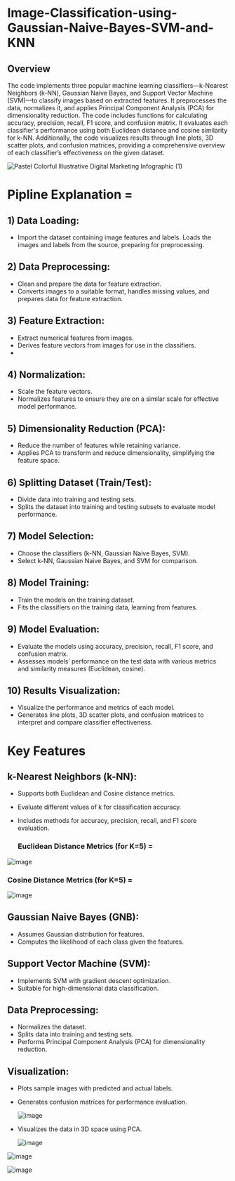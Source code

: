 # Image-Classification-using-Gaussian-Naive-Bayes-SVM-and-KNN
## Overview
The code implements three popular machine learning classifiers—k-Nearest Neighbors (k-NN), Gaussian Naive Bayes, and Support Vector Machine (SVM)—to classify images based on extracted features. It preprocesses the data, normalizes it, and applies Principal Component Analysis (PCA) for dimensionality reduction. The code includes functions for calculating accuracy, precision, recall, F1 score, and confusion matrix. It evaluates each classifier's performance using both Euclidean distance and cosine similarity for k-NN. Additionally, the code visualizes results through line plots, 3D scatter plots, and confusion matrices, providing a comprehensive overview of each classifier’s effectiveness on the given dataset.

![Pastel Colorful Illustrative Digital Marketing Infographic (1)](https://github.com/areeba0/Image-Classification-using-Gaussian-Naive-Bayes-SVM-and-KNN/assets/136759791/0df34083-035f-48e9-8f82-ff0525f8b456)

# Pipline Explanation =
## 1) Data Loading:
- Import the dataset containing image features and labels.
 Loads the images and labels from the source, preparing for preprocessing.

## 2) Data Preprocessing:
- Clean and prepare the data for feature extraction.
- Converts images to a suitable format, handles missing values, and prepares data for feature extraction.
  
## 3) Feature Extraction:
- Extract numerical features from images.
-  Derives feature vectors from images for use in the classifiers.
-  
## 4) Normalization:
- Scale the feature vectors.
- Normalizes features to ensure they are on a similar scale for effective model performance.
  
## 5) Dimensionality Reduction (PCA):
- Reduce the number of features while retaining variance.
- Applies PCA to transform and reduce dimensionality, simplifying the feature space.
  
## 6) Splitting Dataset (Train/Test):
- Divide data into training and testing sets.
- Splits the dataset into training and testing subsets to evaluate model performance.
  
## 7) Model Selection:
- Choose the classifiers (k-NN, Gaussian Naive Bayes, SVM).
- Select k-NN, Gaussian Naive Bayes, and SVM for comparison.
  
## 8) Model Training:
- Train the models on the training dataset.
- Fits the classifiers on the training data, learning from features.

## 9) Model Evaluation:
- Evaluate the models using accuracy, precision, recall, F1 score, and confusion matrix.
- Assesses models’ performance on the test data with various metrics and similarity measures (Euclidean, cosine).

## 10) Results Visualization:
- Visualize the performance and metrics of each model.
- Generates line plots, 3D scatter plots, and confusion matrices to interpret and compare classifier effectiveness.
  
# Key Features
## k-Nearest Neighbors (k-NN):
- Supports both Euclidean and Cosine distance metrics.
- Evaluate different values of k for classification accuracy.
- Includes methods for accuracy, precision, recall, and F1 score evaluation.
  
  ### Euclidean Distance Metrics (for K=5) =
  
![image](https://github.com/areeba0/Image-Classification-using-Gaussian-Naive-Bayes-SVM-and-KNN/assets/136759791/d77f81d2-540f-48b6-a074-55124fcefa4a)

 ### Cosine Distance Metrics (for K=5) =
 
 ![image](https://github.com/areeba0/Image-Classification-using-Gaussian-Naive-Bayes-SVM-and-KNN/assets/136759791/a6d61598-459d-4a42-a35b-5c8ffebcc52e)

## Gaussian Naive Bayes (GNB):
- Assumes Gaussian distribution for features.
- Computes the likelihood of each class given the features.

## Support Vector Machine (SVM):
- Implements SVM with gradient descent optimization.
- Suitable for high-dimensional data classification.

## Data Preprocessing:
- Normalizes the dataset.
- Splits data into training and testing sets.
- Performs Principal Component Analysis (PCA) for dimensionality reduction.

## Visualization:
- Plots sample images with predicted and actual labels.
- Generates confusion matrices for performance evaluation.
  
  ![image](https://github.com/areeba0/Image-Classification-using-Gaussian-Naive-Bayes-SVM-and-KNN/assets/136759791/413c4211-b177-4b3a-b822-0c4ec3108f09)

- Visualizes the data in 3D space using PCA.
  
  ![image](https://github.com/areeba0/Image-Classification-using-Gaussian-Naive-Bayes-SVM-and-KNN/assets/136759791/80ad79e2-bf44-4206-8a88-ca257d792155)


 ![image](https://github.com/areeba0/Image-Classification-using-Gaussian-Naive-Bayes-SVM-and-KNN/assets/136759791/89ecac73-07c1-4139-a494-a621b793a2df)

 ![image](https://github.com/areeba0/Image-Classification-using-Gaussian-Naive-Bayes-SVM-and-KNN/assets/136759791/33169c70-e311-470d-b3ac-edce200708c9)




